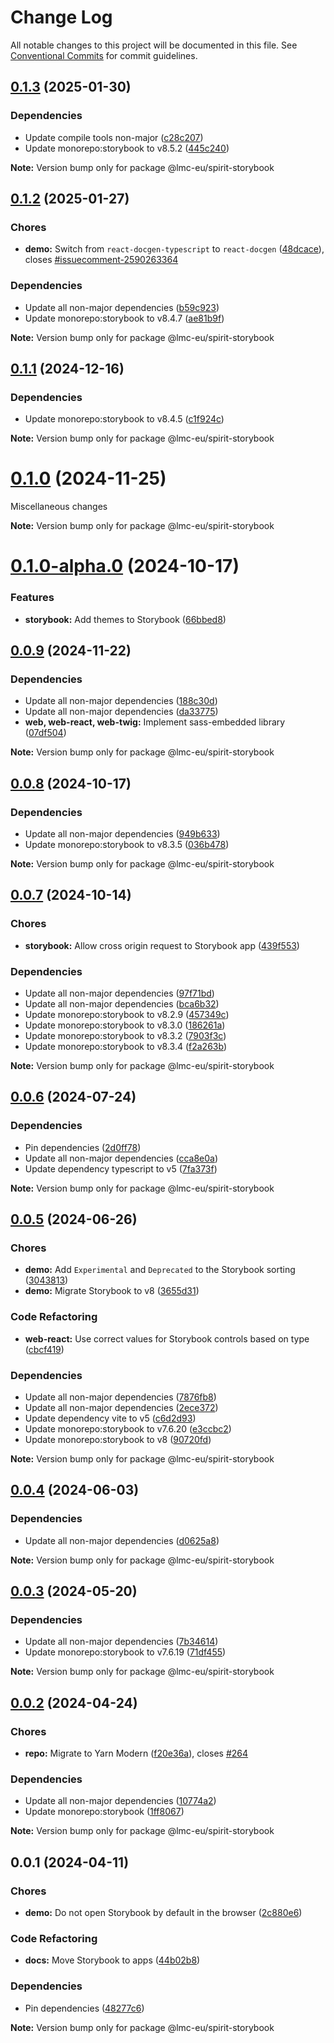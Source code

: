 # Change Log

All notable changes to this project will be documented in this file.
See [Conventional Commits](https://conventionalcommits.org) for commit guidelines.

<a name="0.1.3"></a>

## [0.1.3](https://github.com/lmc-eu/spirit-design-system/compare/@lmc-eu/spirit-storybook@0.1.2...@lmc-eu/spirit-storybook@0.1.3) (2025-01-30)

### Dependencies

- Update compile tools non-major ([c28c207](https://github.com/lmc-eu/spirit-design-system/commit/c28c207))
- Update monorepo:storybook to v8.5.2 ([445c240](https://github.com/lmc-eu/spirit-design-system/commit/445c240))

**Note:** Version bump only for package @lmc-eu/spirit-storybook

<a name="0.1.2"></a>

## [0.1.2](https://github.com/lmc-eu/spirit-design-system/compare/@lmc-eu/spirit-storybook@0.1.1...@lmc-eu/spirit-storybook@0.1.2) (2025-01-27)

### Chores

- **demo:** Switch from `react-docgen-typescript` to `react-docgen` ([48dcace](https://github.com/lmc-eu/spirit-design-system/commit/48dcace)), closes [#issuecomment-2590263364](https://github.com/lmc-eu/spirit-design-system/issues/issuecomment-2590263364)

### Dependencies

- Update all non-major dependencies ([b59c923](https://github.com/lmc-eu/spirit-design-system/commit/b59c923))
- Update monorepo:storybook to v8.4.7 ([ae81b9f](https://github.com/lmc-eu/spirit-design-system/commit/ae81b9f))

**Note:** Version bump only for package @lmc-eu/spirit-storybook

<a name="0.1.1"></a>

## [0.1.1](https://github.com/lmc-eu/spirit-design-system/compare/@lmc-eu/spirit-storybook@0.1.0...@lmc-eu/spirit-storybook@0.1.1) (2024-12-16)

### Dependencies

- Update monorepo:storybook to v8.4.5 ([c1f924c](https://github.com/lmc-eu/spirit-design-system/commit/c1f924c))

**Note:** Version bump only for package @lmc-eu/spirit-storybook

<a name="0.1.0"></a>

# [0.1.0](https://github.com/lmc-eu/spirit-design-system/compare/@lmc-eu/spirit-storybook@0.1.0-alpha.0...@lmc-eu/spirit-storybook@0.1.0) (2024-11-25)

Miscellaneous changes

**Note:** Version bump only for package @lmc-eu/spirit-storybook

<a name="0.1.0-alpha.0"></a>

# [0.1.0-alpha.0](https://github.com/lmc-eu/spirit-design-system/compare/@lmc-eu/spirit-storybook@0.0.8...@lmc-eu/spirit-storybook@0.1.0-alpha.0) (2024-10-17)

### Features

- **storybook:** Add themes to Storybook ([66bbed8](https://github.com/lmc-eu/spirit-design-system/commit/66bbed8))

<a name="0.0.9"></a>

## [0.0.9](https://github.com/lmc-eu/spirit-design-system/compare/@lmc-eu/spirit-storybook@0.0.8...@lmc-eu/spirit-storybook@0.0.9) (2024-11-22)

### Dependencies

- Update all non-major dependencies ([188c30d](https://github.com/lmc-eu/spirit-design-system/commit/188c30d))
- Update all non-major dependencies ([da33775](https://github.com/lmc-eu/spirit-design-system/commit/da33775))
- **web, web-react, web-twig:** Implement sass-embedded library ([07df504](https://github.com/lmc-eu/spirit-design-system/commit/07df504))

**Note:** Version bump only for package @lmc-eu/spirit-storybook

<a name="0.0.8"></a>

## [0.0.8](https://github.com/lmc-eu/spirit-design-system/compare/@lmc-eu/spirit-storybook@0.0.7...@lmc-eu/spirit-storybook@0.0.8) (2024-10-17)

### Dependencies

- Update all non-major dependencies ([949b633](https://github.com/lmc-eu/spirit-design-system/commit/949b633))
- Update monorepo:storybook to v8.3.5 ([036b478](https://github.com/lmc-eu/spirit-design-system/commit/036b478))

**Note:** Version bump only for package @lmc-eu/spirit-storybook

<a name="0.0.7"></a>

## [0.0.7](https://github.com/lmc-eu/spirit-design-system/compare/@lmc-eu/spirit-storybook@0.0.6...@lmc-eu/spirit-storybook@0.0.7) (2024-10-14)

### Chores

- **storybook:** Allow cross origin request to Storybook app ([439f553](https://github.com/lmc-eu/spirit-design-system/commit/439f553))

### Dependencies

- Update all non-major dependencies ([97f71bd](https://github.com/lmc-eu/spirit-design-system/commit/97f71bd))
- Update all non-major dependencies ([bca6b32](https://github.com/lmc-eu/spirit-design-system/commit/bca6b32))
- Update monorepo:storybook to v8.2.9 ([457349c](https://github.com/lmc-eu/spirit-design-system/commit/457349c))
- Update monorepo:storybook to v8.3.0 ([186261a](https://github.com/lmc-eu/spirit-design-system/commit/186261a))
- Update monorepo:storybook to v8.3.2 ([7903f3c](https://github.com/lmc-eu/spirit-design-system/commit/7903f3c))
- Update monorepo:storybook to v8.3.4 ([f2a263b](https://github.com/lmc-eu/spirit-design-system/commit/f2a263b))

**Note:** Version bump only for package @lmc-eu/spirit-storybook

<a name="0.0.6"></a>

## [0.0.6](https://github.com/lmc-eu/spirit-design-system/compare/@lmc-eu/spirit-storybook@0.0.5...@lmc-eu/spirit-storybook@0.0.6) (2024-07-24)

### Dependencies

- Pin dependencies ([2d0ff78](https://github.com/lmc-eu/spirit-design-system/commit/2d0ff78))
- Update all non-major dependencies ([cca8e0a](https://github.com/lmc-eu/spirit-design-system/commit/cca8e0a))
- Update dependency typescript to v5 ([7fa373f](https://github.com/lmc-eu/spirit-design-system/commit/7fa373f))

**Note:** Version bump only for package @lmc-eu/spirit-storybook

<a name="0.0.5"></a>

## [0.0.5](https://github.com/lmc-eu/spirit-design-system/compare/@lmc-eu/spirit-storybook@0.0.4...@lmc-eu/spirit-storybook@0.0.5) (2024-06-26)

### Chores

- **demo:** Add `Experimental` and `Deprecated` to the Storybook sorting ([3043813](https://github.com/lmc-eu/spirit-design-system/commit/3043813))
- **demo:** Migrate Storybook to v8 ([3655d31](https://github.com/lmc-eu/spirit-design-system/commit/3655d31))

### Code Refactoring

- **web-react:** Use correct values for Storybook controls based on type ([cbcf419](https://github.com/lmc-eu/spirit-design-system/commit/cbcf419))

### Dependencies

- Update all non-major dependencies ([7876fb8](https://github.com/lmc-eu/spirit-design-system/commit/7876fb8))
- Update all non-major dependencies ([2ece372](https://github.com/lmc-eu/spirit-design-system/commit/2ece372))
- Update dependency vite to v5 ([c6d2d93](https://github.com/lmc-eu/spirit-design-system/commit/c6d2d93))
- Update monorepo:storybook to v7.6.20 ([e3ccbc2](https://github.com/lmc-eu/spirit-design-system/commit/e3ccbc2))
- Update monorepo:storybook to v8 ([90720fd](https://github.com/lmc-eu/spirit-design-system/commit/90720fd))

**Note:** Version bump only for package @lmc-eu/spirit-storybook

<a name="0.0.4"></a>

## [0.0.4](https://github.com/lmc-eu/spirit-design-system/compare/@lmc-eu/spirit-storybook@0.0.3...@lmc-eu/spirit-storybook@0.0.4) (2024-06-03)

### Dependencies

- Update all non-major dependencies ([d0625a8](https://github.com/lmc-eu/spirit-design-system/commit/d0625a8))

**Note:** Version bump only for package @lmc-eu/spirit-storybook

<a name="0.0.3"></a>

## [0.0.3](https://github.com/lmc-eu/spirit-design-system/compare/@lmc-eu/spirit-storybook@0.0.2...@lmc-eu/spirit-storybook@0.0.3) (2024-05-20)

### Dependencies

- Update all non-major dependencies ([7b34614](https://github.com/lmc-eu/spirit-design-system/commit/7b34614))
- Update monorepo:storybook to v7.6.19 ([71df455](https://github.com/lmc-eu/spirit-design-system/commit/71df455))

**Note:** Version bump only for package @lmc-eu/spirit-storybook

<a name="0.0.2"></a>

## [0.0.2](https://github.com/lmc-eu/spirit-design-system/compare/@lmc-eu/spirit-storybook@0.0.1...@lmc-eu/spirit-storybook@0.0.2) (2024-04-24)

### Chores

- **repo:** Migrate to Yarn Modern ([f20e36a](https://github.com/lmc-eu/spirit-design-system/commit/f20e36a)), closes [#264](https://github.com/lmc-eu/spirit-design-system/issues/264)

### Dependencies

- Update all non-major dependencies ([10774a2](https://github.com/lmc-eu/spirit-design-system/commit/10774a2))
- Update monorepo:storybook ([1ff8067](https://github.com/lmc-eu/spirit-design-system/commit/1ff8067))

**Note:** Version bump only for package @lmc-eu/spirit-storybook

<a name="0.0.1"></a>

## 0.0.1 (2024-04-11)

### Chores

- **demo:** Do not open Storybook by default in the browser ([2c880e6](https://github.com/lmc-eu/spirit-design-system/commit/2c880e6))

### Code Refactoring

- **docs:** Move Storybook to apps ([44b02b8](https://github.com/lmc-eu/spirit-design-system/commit/44b02b8))

### Dependencies

- Pin dependencies ([48277c6](https://github.com/lmc-eu/spirit-design-system/commit/48277c6))

**Note:** Version bump only for package @lmc-eu/spirit-storybook
